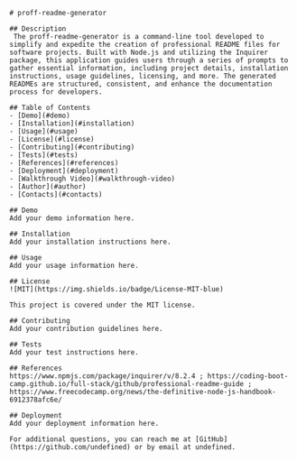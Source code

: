 
    # proff-readme-generator
    
    ## Description
     The proff-readme-generator is a command-line tool developed to simplify and expedite the creation of professional README files for software projects. Built with Node.js and utilizing the Inquirer package, this application guides users through a series of prompts to gather essential information, including project details, installation instructions, usage guidelines, licensing, and more. The generated READMEs are structured, consistent, and enhance the documentation process for developers.
    
    ## Table of Contents
    - [Demo](#demo)
    - [Installation](#installation)
    - [Usage](#usage)
    - [License](#license)
    - [Contributing](#contributing)
    - [Tests](#tests)
    - [References](#references)
    - [Deployment](#deployment)
    - [Walkthrough Video](#walkthrough-video)
    - [Author](#author)
    - [Contacts](#contacts)
    
    ## Demo
    Add your demo information here.
    
    ## Installation
    Add your installation instructions here.
    
    ## Usage
    Add your usage information here.
    
    ## License
    ![MIT](https://img.shields.io/badge/License-MIT-blue)
    
    This project is covered under the MIT license.
    
    ## Contributing
    Add your contribution guidelines here.
    
    ## Tests
    Add your test instructions here.
    
    ## References
    https://www.npmjs.com/package/inquirer/v/8.2.4 ; https://coding-boot-camp.github.io/full-stack/github/professional-readme-guide ; https://www.freecodecamp.org/news/the-definitive-node-js-handbook-6912378afc6e/
    
    ## Deployment
    Add your deployment information here.
    
    For additional questions, you can reach me at [GitHub](https://github.com/undefined) or by email at undefined.
      